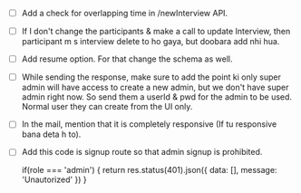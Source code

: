 - [ ] Add a check for overlapping time in /newInterview API.
- [ ] If I don't change the participants & make a call to update Interview, then participant m s interview delete to ho gaya, but doobara add nhi hua.



- [ ] Add resume option. For that change the schema as well.
- [ ] While sending the response, make sure to add the point ki only super admin will have access to create a new admin, but we don't have super admin right now. So send them a userId & pwd for the admin to be used. Normal user they can create from the UI only.
- [ ] In the mail, mention that it is completely responsive (If tu responsive bana deta h to).
- [ ] Add this code is signup route so that admin signup is prohibited.

  if(role === 'admin') {
    return res.status(401).json({
      data: [],
      message: 'Unautorized'
    })
  }